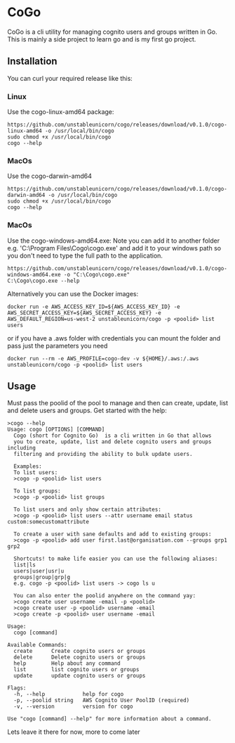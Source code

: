 # CoGo
CoGo is a cli utility for managing cognito users and groups written in Go.
This is mainly a side project to learn go and is my first go project.

## Installation
You can curl your required release like this:
### Linux
Use the cogo-linux-amd64 package:
```
https://github.com/unstableunicorn/cogo/releases/download/v0.1.0/cogo-linux-amd64 -o /usr/local/bin/cogo
sudo chmod +x /usr/local/bin/cogo
cogo --help
```
### MacOs
Use the cogo-darwin-amd64
```
https://github.com/unstableunicorn/cogo/releases/download/v0.1.0/cogo-darwin-amd64 -o /usr/local/bin/cogo
sudo chmod +x /usr/local/bin/cogo
cogo --help
```
### MacOs
Use the cogo-windows-amd64.exe:
Note you can add it to another folder e.g. 'C:\Program Files\Cogo\cogo.exe' and add it to your windows path so you  don't need to type the full path to the application.
```
https://github.com/unstableunicorn/cogo/releases/download/v0.1.0/cogo-windows-amd64.exe -o "C:\Cogo\cogo.exe"
C:\Cogo\cogo.exe --help
```

Alternatively you can use the Docker images:
```
docker run -e AWS_ACCESS_KEY_ID=${AWS_ACCESS_KEY_ID} -e AWS_SECRET_ACCESS_KEY=${AWS_SECRET_ACCESS_KEY} -e AWS_DEFAULT_REGION=us-west-2 unstableunicorn/cogo -p <poolid> list users
```
or if you have a .aws folder with credentials you can mount the folder and pass just the parameters you need
```
docker run --rm -e AWS_PROFILE=cogo-dev -v ${HOME}/.aws:/.aws unstableunicorn/cogo -p <poolid> list users
```

## Usage
Must pass the poolid of the pool to manage and then can create, update, list and delete users and groups. Get started with the help:
```
>cogo --help
Usage: cogo [OPTIONS] [COMMAND]
  Cogo (short for Cognito Go)  is a cli written in Go that allows
  you to create, update, list and delete cognito users and groups including
  filtering and providing the ability to bulk update users.
  
  Examples:
  To list users:
  >cogo -p <poolid> list users
  
  To list groups:
  >cogo -p <poolid> list groups
  
  To list users and only show certain attributes:
  >cogo -p <poolid> list users --attr username email status custom:somecustomattribute
  
  To create a user with sane defaults and add to existing groups:
  >cogo -p <poolid> add user first.last@organisation.com --groups grp1 grp2

  Shortcuts! to make life easier you can use the following aliases:
  list|ls
  users|user|usr|u
  groups|group|grp|g
  e.g. cogo -p <poolid> list users -> cogo ls u

  You can also enter the poolid anywhere on the command yay:
  >cogo create user username -email -p <poolid>
  >cogo create user -p <poolid> username -email   
  >cogo create -p <poolid> user username -email

Usage:
  cogo [command]

Available Commands:
  create      Create cognito users or groups
  delete      Delete cognito users or groups
  help        Help about any command
  list        list cognito users or groups
  update      update cognito users or groups

Flags:
  -h, --help            help for cogo
  -p, --poolid string   AWS Cognito User PoolID (required)
  -v, --version         version for cogo

Use "cogo [command] --help" for more information about a command.
```

Lets leave it there for now, more to come later
